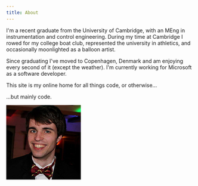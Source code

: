 ```yaml
---
title: About
---
```


I'm a recent graduate from the University of Cambridge, with an MEng in instrumentation and control engineering. During my time at Cambridge I rowed for my college boat club, represented the university in athletics, and occasionally moonlighted as a balloon artist.

Since graduating I've moved to Copenhagen, Denmark and am enjoying every second of it (except the weather). I'm currently working for Microsoft as a software developer.

This site is my online home for all things code, or otherwise...

...but mainly code.

![](/img/profile.jpg)

